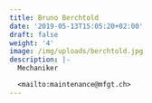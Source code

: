 ```yaml
---
title: Bruno Berchtold
date: '2019-05-13T15:05:20+02:00'
draft: false
weight: '4'
image: /img/uploads/berchtold.jpg
description: |-
  Mechaniker

  <mailto:maintenance@mfgt.ch>
---
```


